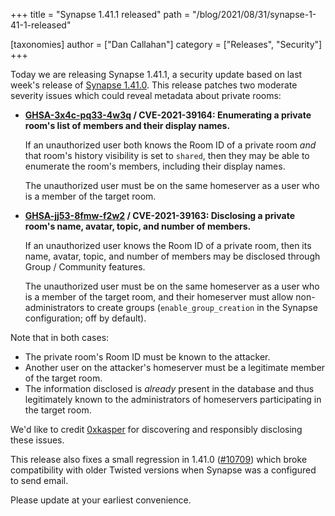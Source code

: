 +++
title = "Synapse 1.41.1 released"
path = "/blog/2021/08/31/synapse-1-41-1-released"

[taxonomies]
author = ["Dan Callahan"]
category = ["Releases", "Security"]
+++

Today we are releasing Synapse 1.41.1, a security update based on last week's release of [Synapse 1.41.0](https://matrix.org/blog/2021/08/24/synapse-1-41-0-released). This release patches two moderate severity issues which could reveal metadata about private rooms:

- **[GHSA-3x4c-pq33-4w3q](https://github.com/matrix-org/synapse/security/advisories/GHSA-3x4c-pq33-4w3q) / CVE-2021-39164: Enumerating a private room's list of members and their display names.**

  If an unauthorized user both knows the Room ID of a private room *and* that room's history visibility is set to `shared`, then they may be able to enumerate the room's members, including their display names.

  The unauthorized user must be on the same homeserver as a user who is a member of the target room.

- **[GHSA-jj53-8fmw-f2w2](https://github.com/matrix-org/synapse/security/advisories/GHSA-jj53-8fmw-f2w2) / CVE-2021-39163: Disclosing a private room's name, avatar, topic, and number of members.**

  If an unauthorized user knows the Room ID of a private room, then its name, avatar, topic, and number of members may be disclosed through Group / Community features.

  The unauthorized user must be on the same homeserver as a user who is a member of the target room, and their homeserver must allow non-administrators to create groups (`enable_group_creation` in the Synapse configuration; off by default).

Note that in both cases:

- The private room's Room ID must be known to the attacker.
- Another user on the attacker's homeserver must be a legitimate member of the target room.
- The information disclosed is *already* present in the database and thus legitimately known to the administrators of homeservers participating in the target room.

We'd like to credit [0xkasper](https://twitter.com/0xkasper) for discovering and responsibly disclosing these issues.

This release also fixes a small regression in 1.41.0 ([#10709](https://github.com/matrix-org/synapse/issues/10709)) which broke compatibility with older Twisted versions when Synapse was a configured to send email.

Please update at your earliest convenience.
